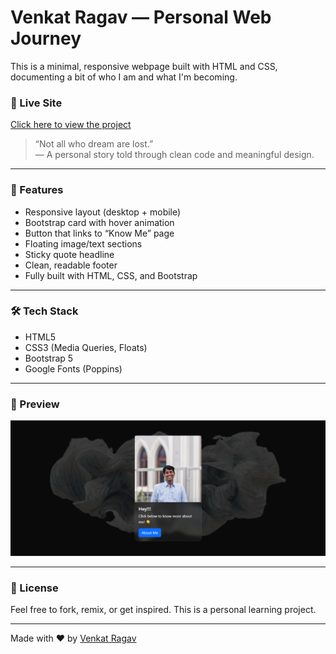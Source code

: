 # Venkat Ragav — Personal Web Journey

This is a minimal, responsive webpage built with HTML and CSS, documenting a bit of who I am and what I'm becoming.

### 🌟 Live Site
[Click here to view the project](https://venkatragav-22.github.io/Get-to-Know-ME/)

> “Not all who dream are lost.”  
> — A personal story told through clean code and meaningful design.

---

### 📌 Features
- Responsive layout (desktop + mobile)
- Bootstrap card with hover animation
- Button that links to “Know Me” page
- Floating image/text sections
- Sticky quote headline
- Clean, readable footer
- Fully built with HTML, CSS, and Bootstrap

---

### 🛠️ Tech Stack
- HTML5
- CSS3 (Media Queries, Floats)
- Bootstrap 5
- Google Fonts (Poppins)

---

### 📸 Preview

![screenshot](https://github.com/VenkatRagav-22/Get-to-Know-ME/blob/main/Assets/Preview.png) 

---

### 🔖 License
Feel free to fork, remix, or get inspired. This is a personal learning project.

---

Made with ❤️ by [Venkat Ragav](https://github.com/VenkatRagav-22)
